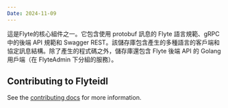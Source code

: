 ```yaml
---
Date: 2024-11-09
---
```

這是Flyte的核心組件之一。它包含使用 protobuf 訊息的 Flyte 語言規範、gRPC 中的後端 API 規範和 Swagger REST。該儲存庫包含產生的多種語言的客戶端和協定訊息結構。除了產生的程式碼之外，儲存庫還包含 Flyte 後端 API 的 Golang 用戶端（在 FlyteAdmin 下分組的服務）。

## Contributing to Flyteidl
See the [contributing docs](https://file+.vscode-resource.vscode-cdn.net/Users/taieeuu/Project/OpenSource/flyte/flyteidl/protos/docs/contributing.md "protos/docs/contributing.md") for more information.